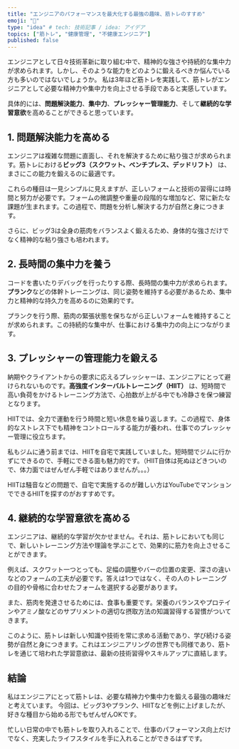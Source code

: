 ```yaml
---
title: "エンジニアのパフォーマンスを最大化する最強の趣味、筋トレのすすめ"
emoji: "💪"
type: "idea" # tech: 技術記事 / idea: アイデア
topics: ["筋トレ", "健康管理", "不健康エンジニア"]
published: false
---
```


エンジニアとして日々技術革新に取り組む中で、精神的な強さや持続的な集中力が求められます。しかし、そのような能力をどのように鍛えるべきか悩んでいる方も多いのではないでしょうか。
私は3年ほど筋トレを実践して、筋トレがエンジニアとして必要な精神力や集中力を向上させる手段であると実感しています。

具体的には、**問題解決能力**、**集中力**、**プレッシャー管理能力**、そして**継続的な学習意欲**を高めることができると思っています。

## 1. 問題解決能力を高める

エンジニアは複雑な問題に直面し、それを解決するために粘り強さが求められます。筋トレにおける**ビッグ3（スクワット、ベンチプレス、デッドリフト）** は、まさにこの能力を鍛えるのに最適です。

これらの種目は一見シンプルに見えますが、正しいフォームと技術の習得には時間と努力が必要です。フォームの微調整や重量の段階的な増加など、常に新たな課題が生まれます。この過程で、問題を分析し解決する力が自然と身につきます。

さらに、ビッグ3は全身の筋肉をバランスよく鍛えるため、身体的な強さだけでなく精神的な粘り強さも培われます。

## 2. 長時間の集中力を養う

コードを書いたりデバッグを行ったりする際、長時間の集中力が求められます。**プランク**などの体幹トレーニングは、同じ姿勢を維持する必要があるため、集中力と精神的な持久力を高めるのに効果的です。

プランクを行う際、筋肉の緊張状態を保ちながら正しいフォームを維持することが求められます。この持続的な集中が、仕事における集中力の向上につながります。

## 3. プレッシャーの管理能力を鍛える

納期やクライアントからの要求に応えるプレッシャーは、エンジニアにとって避けられないものです。**高強度インターバルトレーニング（HIIT）** は、短時間で高い負荷をかけるトレーニング方法で、心拍数が上がる中でも冷静さを保つ練習となります。

HIITでは、全力で運動を行う時間と短い休息を繰り返します。この過程で、身体的なストレス下でも精神をコントロールする能力が養われ、仕事でのプレッシャー管理に役立ちます。

私もジムに通う前までは、HIITを自宅で実践していました。短時間でジムに行かずにできるので、手軽にできる面も魅力的です。（HIIT自体は死ぬほどきついので、体力面ではぜんぜん手軽ではありませんが。。。）

HIITは騒音などの問題で、自宅で実施するのが難しい方はYouTubeでマンションでできるHIITを探すのがおすすめです。

## 4. 継続的な学習意欲を高める

エンジニアは、継続的な学習が欠かせません。それは、筋トレにおいても同じで、新しいトレーニング方法や理論を学ぶことで、効果的に筋力を向上させることができます。

例えば、スクワット一つとっても、足幅の調整やバーの位置の変更、深さの違いなどのフォームの工夫が必要です。答えは1つではなく、その人のトレーニングの目的や骨格に合わせたフォームを選択する必要があります。

また、筋肉を発達させるためには、食事も重要です。栄養のバランスやプロテインやアミノ酸などのサプリメントの適切な摂取方法の知識習得する習慣がついてきます。

このように、筋トレは新しい知識や技術を常に求める活動であり、学び続ける姿勢が自然と身につきます。これはエンジニアリングの世界でも同様であり、筋トレを通じて培われた学習意欲は、最新の技術習得やスキルアップに直結します。

## 結論

私はエンジニアにとって筋トレは、必要な精神力や集中力を鍛える最強の趣味だと考えています。
今回は、ビッグ3やプランク、HIITなどを例に上げましたが、好きな種目から始める形でもぜんぜんOKです。

忙しい日常の中でも筋トレを取り入れることで、仕事のパフォーマンス向上だけでなく、充実したライフスタイルを手に入れることができるはずです。
